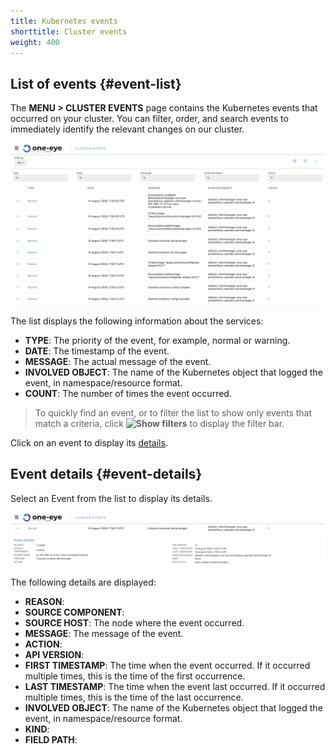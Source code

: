 ```yaml
---
title: Kubernetes events
shorttitle: Cluster events
weight: 400
---
```


## List of events {#event-list}

The **MENU > CLUSTER EVENTS** page contains the Kubernetes events that occurred on your cluster. You can filter, order, and search events to immediately identify the relevant changes on our cluster.

![List of events](events-list.png)

The list displays the following information about the services:

- **TYPE**: The priority of the event, for example, normal or warning.
- **DATE**: The timestamp of the event.
- **MESSAGE**: The actual message of the event.
- **INVOLVED OBJECT**: The name of the Kubernetes object that logged the event, in namespace/resource format.
- **COUNT**: The number of times the event occurred.

> To quickly find an event, or to filter the list to show only events that match a criteria, click **![Show filters](/docs/one-eye/headless/icon-filters.png)** to display the filter bar.

Click on an event to display its [details](#event-details).

## Event details {#event-details}

Select an Event from the list to display its details.

![Details of an event](event-details.png)

The following details are displayed:

- **REASON**: 
- **SOURCE COMPONENT**: 
- **SOURCE HOST**: The node where the event occurred.
- **MESSAGE**: The message of the event.
- **ACTION**: 
- **API VERSION**: 
- **FIRST TIMESTAMP**: The time when the event occurred. If it occurred multiple times, this is the time of the first occurrence.
- **LAST TIMESTAMP**: The time when the event last occurred. If it occurred multiple times, this is the time of the last occurrence.
- **INVOLVED OBJECT**: The name of the Kubernetes object that logged the event, in namespace/resource format.
- **KIND**: 
- **FIELD PATH**: 
